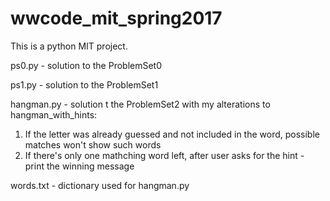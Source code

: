 # wwcode_mit_spring2017

This is a python MIT project.

ps0.py - solution to the ProblemSet0

ps1.py - solution to the ProblemSet1

hangman.py - solution t the ProblemSet2 with my alterations to hangman_with_hints:
1) If the letter was already guessed and not included in the word, possible matches won't show such words
2) If there's only one mathching word left, after user asks for the hint - print the winning message

words.txt - dictionary used for hangman.py
